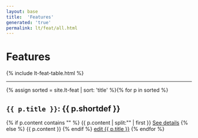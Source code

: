 ```yaml
---
layout: base
title:  'Features'
generated: 'true'
permalink: lt/feat/all.html
---
```


# Features

{% include lt-feat-table.html %}

----------

{% assign sorted = site.lt-feat | sort: 'title' %}{% for p in sorted %}
<a id="al-lt-feat/{{ p.title }}" class="al-dest"/>
<h2><code>{{ p.title }}</code>: {{ p.shortdef }}</h2>
{% if p.content contains "<!--details-->" %}    
{{ p.content | split:"<!--details-->" | first }}
<a href="{{ p.title }}" class="al-doc">See details</a>
{% else %}
{{ p.content }}
{% endif %}
<a href="{{ site.git_edit }}/{% if p.collection %}{{ p.relative_path }}{% else %}{{ p.path }}{% endif %}" target="#">edit {{ p.title }}</a>
{% endfor %}
